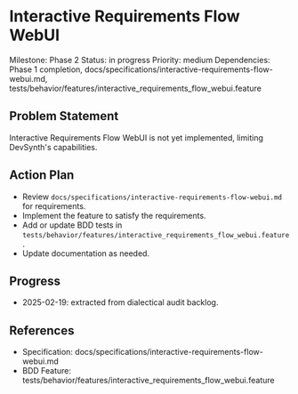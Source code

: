 # Interactive Requirements Flow WebUI
Milestone: Phase 2
Status: in progress
Priority: medium
Dependencies: Phase 1 completion, docs/specifications/interactive-requirements-flow-webui.md, tests/behavior/features/interactive_requirements_flow_webui.feature

## Problem Statement
Interactive Requirements Flow WebUI is not yet implemented, limiting DevSynth's capabilities.


## Action Plan
- Review `docs/specifications/interactive-requirements-flow-webui.md` for requirements.
- Implement the feature to satisfy the requirements.
- Add or update BDD tests in `tests/behavior/features/interactive_requirements_flow_webui.feature`.
- Update documentation as needed.

## Progress
- 2025-02-19: extracted from dialectical audit backlog.

## References
- Specification: docs/specifications/interactive-requirements-flow-webui.md
- BDD Feature: tests/behavior/features/interactive_requirements_flow_webui.feature
